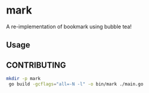 # mark
A re-implementation of bookmark using bubble tea!

## Usage



## CONTRIBUTING

```bash
mkdir -p mark
 go build -gcflags="all=-N -l" -o bin/mark ./main.go
```
